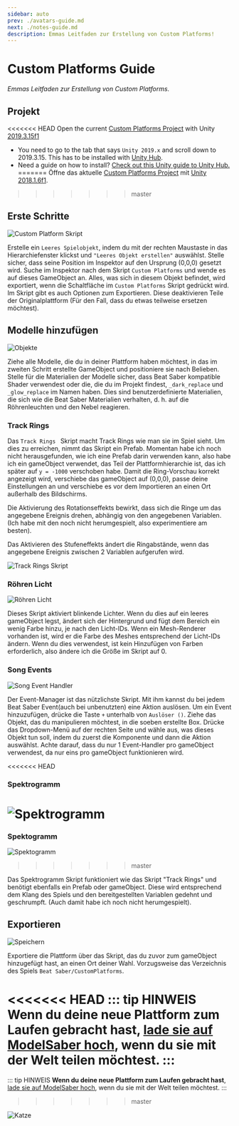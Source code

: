 ```yaml
---
sidebar: auto
prev: ./avatars-guide.md
next: ./notes-guide.md
description: Emmas Leitfaden zur Erstellung von Custom Platforms!
---
```


# Custom Platforms Guide
_Emmas Leitfaden zur Erstellung von Custom Platforms._

## Projekt
<<<<<<< HEAD
Open the current [Custom Platforms Project](https://github.com/affederaffe/CustomPlatforms/releases/latest) with Unity [2019.3.15f1](https://unity3d.com/get-unity/download/archive)

* You need to go to the tab that says `Unity 2019.x` and scroll down to 2019.3.15. This has to be installed with [Unity Hub](https://unity3d.com/get-unity/download).
* Need a guide on how to install? [Check out this Unity guide to Unity Hub.](https://docs.unity3d.com/Manual/LicensesAndActivation.html)
=======
Öffne das aktuelle [Custom Platforms Project](https://github.com/affederaffe/CustomPlatformsUnityProject/releases/) mit [Unity 2018.1.6f1](https://download.unity3d.com/download_unity/57cc34175ccf/Windows64EditorInstaller/UnitySetup64-2018.1.6f1.exe).
>>>>>>> master

## Erste Schritte
![Custom Platform Skript](~@images/models/platforms/CustomPlatformScript.png)

Erstelle ein `Leeres Spielobjekt`, indem du mit der rechten Maustaste in das Hierarchiefenster klickst und `"Leeres Objekt erstellen"` auswählst. Stelle sicher, dass seine Position im Inspektor auf den Ursprung (0,0,0) gesetzt wird. Suche im Inspektor nach dem Skript `Custom Platforms` und wende es auf dieses GameObject an. Alles, was sich in diesem Objekt befindet, wird exportiert, wenn die Schaltfläche im `Custom Platforms` Skript gedrückt wird. Im Skript gibt es auch Optionen zum Exportieren. Diese deaktivieren Teile der Originalplattform (Für den Fall, dass du etwas teilweise ersetzen möchtest).

## Modelle hinzufügen
![Objekte](~@images/models/platforms/Objects.png)

Ziehe alle Modelle, die du in deiner Plattform haben möchtest, in das im zweiten Schritt erstellte GameObject und positioniere sie nach Belieben. Stelle für die Materialien der Modelle sicher, dass Beat Saber kompatible Shader verwendest oder die, die du im Projekt findest, `_dark_replace` und `_glow_replace` im Namen haben. Dies sind benutzerdefinierte Materialien, die sich wie die Beat Saber Materialien verhalten, d. h. auf die Röhrenleuchten und den Nebel reagieren.

### Track Rings
Das `Track Rings ` Skript macht Track Rings wie man sie im Spiel sieht. Um dies zu erreichen, nimmt das Skript ein Prefab. Momentan habe ich noch nicht herausgefunden, wie ich eine Prefab darin verwenden kann, also habe ich ein gameObject verwendet, das Teil der Plattformhierarchie ist, das ich später auf `y = -1000` verschoben habe. Damit die Ring-Vorschau korrekt angezeigt wird, verschiebe das gameObject auf (0,0,0), passe deine Einstellungen an und verschiebe es vor dem Importieren an einen Ort außerhalb des Bildschirms.

Die Aktivierung des Rotationseffekts bewirkt, dass sich die Ringe um das angegebene Ereignis drehen, abhängig von den angegebenen Variablen. (Ich habe mit den noch nicht herumgespielt, also experimentiere am besten).

Das Aktivieren des Stufeneffekts ändert die Ringabstände, wenn das angegebene Ereignis zwischen 2 Variablen aufgerufen wird.

![Track Rings Skript](~@images/models/platforms/TrackRingsScript.png)

### Röhren Licht
![Röhren Licht](~@images/models/platforms/TubeLightScript.png)

Dieses Skript aktiviert blinkende Lichter. Wenn du dies auf ein leeres gameObject legst, ändert sich der Hintergrund und fügt dem Bereich ein wenig Farbe hinzu, je nach den Licht-IDs. Wenn ein Mesh-Renderer vorhanden ist, wird er die Farbe des Meshes entsprechend der Licht-IDs ändern. Wenn du dies verwendest, ist kein Hinzufügen von Farben erforderlich, also ändere ich die Größe im Skript auf 0.

### Song Events
![Song Event Handler](~@images/models/platforms/SongEventHandler.png)

Der Event-Manager ist das nützlichste Skript. Mit ihm kannst du bei jedem Beat Saber Event(auch bei unbenutzten) eine Aktion auslösen. Um ein Event hinzuzufügen, drücke die Taste `+` unterhalb von `Auslöser ()`. Ziehe das Objekt, das du manipulieren möchtest, in die soeben erstellte Box. Drücke das Dropdown-Menü auf der rechten Seite und wähle aus, was dieses Objekt tun soll, indem du zuerst die Komponente und dann die Aktion auswählst. Achte darauf, dass du nur 1 Event-Handler pro gameObject verwendest, da nur eins pro gameObject funktionieren wird.

<<<<<<< HEAD
### Spektrogramm
![Spektrogramm](~@images/models/platforms/Spectrogram.png)
=======
### Spektogramm
![Spektogramm](~@images/models/platforms/Spectrogram.png)
>>>>>>> master

Das Spektrogramm Skript funktioniert wie das Skript "Track Rings" und benötigt ebenfalls ein Prefab oder gameObject. Diese wird entsprechend dem Klang des Spiels und den bereitgestellten Variablen gedehnt und geschrumpft. (Auch damit habe ich noch nicht herumgespielt).

## Exportieren

![Speichern](~@images/models/platforms/Save.png)

Exportiere die Plattform über das Skript, das du zuvor zum gameObject hinzugefügt hast, an einen Ort deiner Wahl. Vorzugsweise das Verzeichnis des Spiels `Beat Saber/CustomPlatforms`.

<<<<<<< HEAD
::: tip HINWEIS **Wenn du deine neue Plattform zum Laufen gebracht hast**, [lade sie auf ModelSaber hoch](https://modelsaber.com), wenn du sie mit der Welt teilen möchtest. :::
=======
::: tip HINWEIS
**Wenn du deine neue Plattform zum Laufen gebracht hast**, [lade sie auf ModelSaber hoch](https://modelsaber.com), wenn du sie mit der Welt teilen möchtest.
:::
>>>>>>> master

![Katze](~@images/models/platforms/Cat.png)
